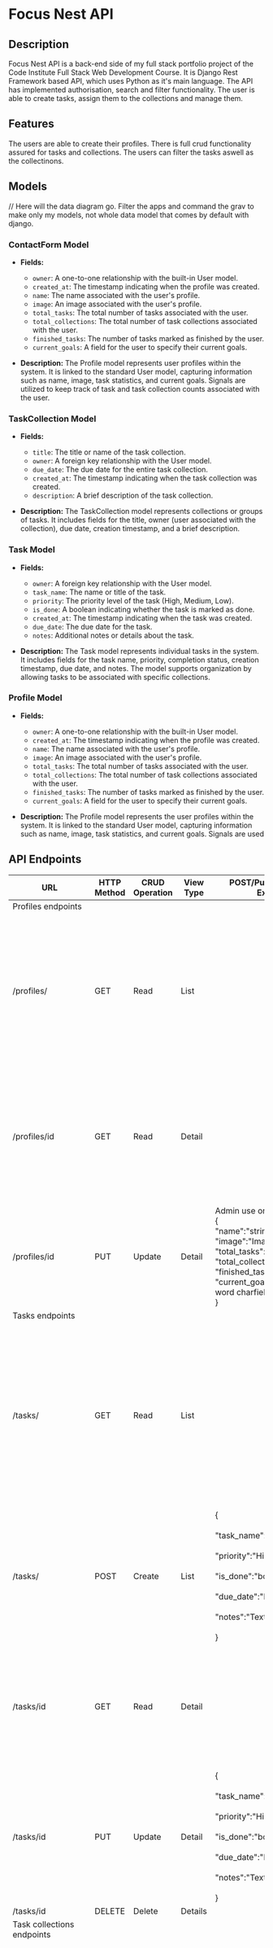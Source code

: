 # Focus Nest API


## Description
Focus Nest API is a back-end side of my full stack portfolio project of the Code Institute Full Stack Web Development Course. It is Django Rest Framework based API, which uses Python as it's main language. The API has implemented authorisation, search and filter functionality. The user is able to create tasks, assign them to the collections and manage them. 

## Features
The users are able to create their profiles. There is full crud functionality assured for tasks and collections. The users can filter the tasks aswell as the collectinons.  

## Models
// Here will the data diagram go. Filter the apps and command the grav to make only my models, not whole data model that comes by default with django.

### ContactForm Model

-   **Fields:**
    
    -   `owner`: A one-to-one relationship with the built-in User model.
    -   `created_at`: The timestamp indicating when the profile was created.
    -   `name`: The name associated with the user's profile.
    -   `image`: An image associated with the user's profile.
    -   `total_tasks`: The total number of tasks associated with the user.
    -   `total_collections`: The total number of task collections associated with the user.
    -   `finished_tasks`: The number of tasks marked as finished by the user.
    -   `current_goals`: A field for the user to specify their current goals.
-   **Description:**
The Profile model represents user profiles within the system. It is linked to the standard User model, capturing information such as name, image, task statistics, and current goals. Signals are utilized to keep track of task and task collection counts associated with the user.
    

### TaskCollection Model

-   **Fields:**
    
    -   `title`: The title or name of the task collection.
    -   `owner`: A foreign key relationship with the User model.
    -   `due_date`: The due date for the entire task collection.
    -   `created_at`: The timestamp indicating when the task collection was created.
    -   `description`: A brief description of the task collection.
-   **Description:** 
The TaskCollection model represents collections or groups of tasks. It includes fields for the title, owner (user associated with the collection), due date, creation timestamp, and a brief description.
    

### Task Model

-   **Fields:**
    
    -   `owner`: A foreign key relationship with the User model.
    -   `task_name`: The name or title of the task.
    -   `priority`: The priority level of the task (High, Medium, Low).
    -   `is_done`: A boolean indicating whether the task is marked as done.
    -   `created_at`: The timestamp indicating when the task was created.
    -   `due_date`: The due date for the task.
    -   `notes`: Additional notes or details about the task.
-   **Description:**
The Task model represents individual tasks in the system. It includes fields for the task name, priority, completion status, creation timestamp, due date, and notes. The model supports organization by allowing tasks to be associated with specific collections. 

### Profile Model

-   **Fields:**

    - `owner`: A one-to-one relationship with the built-in User model.
    - `created_at`: The timestamp indicating when the profile was created.
    - `name`: The name associated with the user's profile.
    - `image`: An image associated with the user's profile.
    - `total_tasks`: The total number of tasks associated with the user.
    - `total_collections`: The total number of task collections associated with the user.
    - `finished_tasks`: The number of tasks marked as finished by the user.
    - `current_goals`: A field for the user to specify their current goals.
- **Description:**
The Profile model represents the user profiles within the system. It is linked to the standard User model, capturing information such as name, image, task statistics, and current goals. Signals are used 



## API Endpoints

| URL                        | HTTP Method | CRUD Operation | View Type | POST/Put Data Format Example                                                                                                                                                                        | Sample Response                                                                                                                                                                                                                                                                                                                                                                                                                                                                                                                                                                                     |
| -------------------------- | ----------- | -------------- | --------- | --------------------------------------------------------------------------------------------------------------------------------------------------------------------------------------------------- | --------------------------------------------------------------------------------------------------------------------------------------------------------------------------------------------------------------------------------------------------------------------------------------------------------------------------------------------------------------------------------------------------------------------------------------------------------------------------------------------------------------------------------------------------------------------------------------------------- |
| Profiles endpoints         |             |                |           |                                                                                                                                                                                                     |                                                                                                                                                                                                                                                                                                                                                                                                                                                                                                                                                                                                     |
| /profiles/                 | GET         | Read           | List      |                                                                                                                                                                                                     | [<br>{<br>"id": 3,<br>"owner": "gandalf",<br>"created_at": "2024-01-27T17:25:47.385938Z",<br>"name": "",<br>"image": "https://res.cloudinary.com/dnblfoxuu/image/upload/v1/media/../default_profile_d7stiw",<br>"total_tasks": 0,<br>"total_collections": 0,<br>"finished_tasks": 0,<br>"current_goals": "",<br>"is_owner": false<br>},<br>]                                                                                                                                                                                                                                                        |
| /profiles/id               | GET         | Read           | Detail    |                                                                                                                                                                                                     | {<br>"id": 3,<br>"owner": "gandalf",<br>"created_at": "2024-01-27T17:25:47.385938Z",<br>"name": "",<br>"image": "https://res.cloudinary.com/dnblfoxuu/image/upload/v1/media/../default_profile_d7stiw",<br>"total_tasks": 0,<br>"total_collections": 0,<br>"finished_tasks": 0,<br>"current_goals": "",<br>"is_owner": false<br>}                                                                                                                                                                                                                                                                   |
| /profiles/id               | PUT         | Update         | Detail    | Admin use only.<br>{<br>"name":"string",<br>"image":"ImageField",<br>"total_tasks":"Int",<br>"total_collections":"Int",<br>"finished_tasks":"int",<br>"current_goals":"Max 500 word charfield"<br>} |                                                                                                                                                                                                                                                                                                                                                                                                                                                                                                                                                                                                     |
| Tasks endpoints            |             |                |           |                                                                                                                                                                                                     |                                                                                                                                                                                                                                                                                                                                                                                                                                                                                                                                                                                                     |
| /tasks/                    | GET         | Read           | List      |                                                                                                                                                                                                     | {<br>"count": 1,<br>"next": "http://8000-karolsu96-focusnestdrfa-pffz5glr0n3.ws-eu107.gitpod.io/tasks/?page=1",<br>"previous": null,<br>"results": [<br>{<br>"id": 1,<br>"owner": "admin",<br>"profile_id": 1,<br>"created_at": "16 Jan 2024",<br>"task_name": "Eee Makarena Edited",<br>"priority": "high",<br>"is_done": false,<br>"due_date": "30 Jan 2024",<br>"notes": "Dale a tu cuerpo alegría Macarena",<br>"is_owner": true<br>},<br>}                                                                                                                                                     |
| /tasks/                    | POST        | Create         | List      | {<br><br>"task_name":"First Task",<br><br>"priority":"High/Medium/Low",<br><br>"is_done":"bool",<br><br>"due_date":"DD-MM-YY",<br><br>"notes":"Text field"<br><br>}                                 |                                                                                                                                                                                                                                                                                                                                                                                                                                                                                                                                                                                                     |
| /tasks/id                  | GET         | Read           | Detail    |                                                                                                                                                                                                     | {<br>"id": 1,<br>"owner": "admin",<br>"profile_id": 1,<br>"created_at": "16 Jan 2024",<br>"task_name": "Eee Makarena Edited",<br>"priority": "high",<br>"is_done": false,<br>"due_date": "30 Jan 2024",<br>"notes": "Dale a tu cuerpo alegría Macarena",<br>"is_owner": true<br>}                                                                                                                                                                                                                                                                                                                   |
| /tasks/id                  | PUT         | Update         | Detail    | {<br><br>"task_name":"First Task",<br><br>"priority":"High/Medium/Low",<br><br>"is_done":"bool",<br><br>"due_date":"DD-MM-YY",<br><br>"notes":"Text field"<br><br>}                                 |                                                                                                                                                                                                                                                                                                                                                                                                                                                                                                                                                                                                     |
| /tasks/id                  | DELETE      | Delete         | Details   |                                                                                                                                                                                                     |                                                                                                                                                                                                                                                                                                                                                                                                                                                                                                                                                                                                     |
| Task collections endpoints |             |                |           |                                                                                                                                                                                                     |
| /task_collections/         | GET         | Read           | List      |                                                                                                                                                                                                     | {<br>"count": 2,<br>"next": null,<br>"previous": null,<br>"results": [<br>{<br>"id": 1,<br>"owner": "admin",<br>"title": "First Test Task Collection Edit",<br>"due_date": "29 Feb 2024",<br>"created_at": "18 Jan 2024",<br>"description": "Description is working.",<br>"tasks": [<br>1,<br>2,<br>3,<br>4,<br>5<br>],<br>"is_owner": true<br>},<br>{<br>"id": 2,<br>"owner": "admin",<br>"title": "Collection 2",<br>"due_date": "31 Mar 2024",<br>"created_at": "18 Jan 2024",<br>"description": "Second collection without tasks",<br>"tasks": [<br>13<br>],<br>"is_owner": true<br>}<br>]<br>} |
| /task_collections/         | POST        | Create         | List      | {<br>"title":"string",<br>"due_date":"date field",<br>"description":"text field, max 500 char",<br>"tasks":"list of tasks, foreign key"<br>}                                                        |                                                                                                                                                                                                                                                                                                                                                                                                                                                                                                                                                                                                     |
| /task_collections/id       | GET         | Read           | Detail    |                                                                                                                                                                                                     | {<br>"id": 1,<br>"owner": "admin",<br>"title": "First Test Task Collection Edit",<br>"due_date": "29 Feb 2024",<br>"created_at": "18 Jan 2024",<br>"description": "Description is working.",<br>"tasks": [<br>1,<br>2,<br>3,<br>4,<br>5<br>],<br>"is_owner": true<br>}                                                                                                                                                                                                                                                                                                                              |
| /task_collections/id       | PUT         | Update         | Detail    | {<br>"title":"string",<br>"due_date":"date field",<br>"description":"text field, max 500 char",<br>"tasks":"list of tasks, foreign key"<br>}                                                        |                                                                                                                                                                                                                                                                                                                                                                                                                                                                                                                                                                                                     |
| /task_collections/id       | DELETE      | Delete         | Detail    |                                                                                                                                                                                                     |                                                                                                                                                                                                                                                                                                                                                                                                                                                                                                                                                                                                     |
| Contact forms endpoints    |             |                |           |                                                                                                                                                                                                     |                                                                                                                                                                                                                                                                                                                                                                                                                                                                                                                                                                                                     |
| /contact_forms/            | GET         | Read           | List      |                                                                                                                                                                                                     | {<br>"count": 2,<br>"next": null,<br>"previous": null,<br>"results": [<br>{<br>"id": 1,<br>"name": "Karol",<br>"email": "abc@cba.com",<br>"subject": "Contact subject test",<br>"message": "Contact message test",<br>"created_at": "2024-01-19T15:00:40.364359Z"<br>},<br>{<br>"id": 2,<br>"name": "Non Logged In User",<br>"email": "Nonlogo@logo.com",<br>"subject": "Contact form subject text... ::: I want to log in.",<br>"message": "Message text.",<br>"created_at": "2024-01-20T10:55:20.824925Z"<br>}<br>]<br>}                                                                          |
| /contact_forms/            | POST        | Create         | List      | {<br>"name":"string",<br>"email":"email field";<br>"subject":"string",<br>"message":"string /text field max 500 char"<br>}                                                                          |                                                                                                                                                                                                                                                                                                                                                                                                                                                                                                                                                                                                     |
## Technologies used
-   **Django:** The foundation of the project, Django is a web framework that helps in building and managing web applications.
    
-   **Cloudinary:** This service allows seamless storage and management of media files (like images) in the cloud.
    
-   **dj-database-url:** Simplifies the configuration of the database connection, making it easier to deploy and manage.
    
-   **dj-rest-auth:** Manages authentication processes, ensuring that users can securely access the application.
    
-   **Django Allauth:** An authentication system that provides features like social account authentication and overall account management.
    
-   **Django Cloudinary Storage:** Integrates Cloudinary with Django's storage system, aiding in efficient file handling.
    
-   **Django CORS Headers:** Handles Cross-Origin Resource Sharing (CORS), making sure that the API can securely communicate with frontend applications.
    
-   **Django Rest Framework:** A toolkit for building Web APIs with Django, providing essential features like serialization and authentication.
    
-   **DRF Simple JWT:** Manages JSON Web Tokens (JWT) for user authentication and authorization within Django Rest Framework.
    
-   **Gunicorn:** A server that handles the deployment of the application in a production environment.
    
-   **OAuthlib:** Implements the OAuth request-signing logic, contributing to secure user authentication.
    
-   **Pillow:** A library for handling images and their manipulation.
    
-   **Psycopg2:** An adapter for connecting Django with the PostgreSQL database, ensuring seamless integration.
    
-   **PyJWT:** Manages JSON Web Tokens for secure communication between the frontend and backend.
    
-   **Python3 OpenID:** Facilitates secure and decentralized user authentication.
    
-   **pytz:** A library for managing time zones, ensuring accurate and standardized time handling.
    
-   **Requests OAuthlib:** A library for supporting OAuth, facilitating secure interactions with OAuth-enabled services.
    
-   **SQLparse:** Assists in processing and manipulating SQL queries for effective database operations.


## Testing


### PEP8 
The files were tested were validated with Code Institute Python Linter.
Results: 

- contact_forms/models.py: All clear, no errors found.
- contact_forms/serializers.py: All clear, no errors found.
- contact_forms/urls.py: All clear, no errors found.
- contact_forms/views.py: All clear, no errors found.
- drf_api/permissons.py: All clear, no errors found.
- drf_api/serializers.py: All clear, no errors found.
- drf_api/urls.py: All clear, no errors found.
- drf_api/views.py: All clear, no errors found.
- profiles/models.py: All clear, no errors found.
- profiles/serilizers.py: All clear, no errors found.
- profiles/urls.py: All clear, no errors found.
- profiles/views.py: All clear, no errors found.
- task_collections/models.py: All clear, no errors found.
- task_collections/serializers.py: All clear, no errors found.
- task_collections/urls.py: All clear, no errors found.
- task_collections/views.py: All clear, no errors found.
- tasks/models.py: All clear, no errors found.
- tasks/serializers.py: All clear, no errors found.
- tasks/urls.py: All clear, no errors found.
- tasks/views.py: All clear, no errors found.


### Manual Test

The manual testing of the API of the project were made to assure the correctly working backend for the whole project.
Here are the results: 

| Test Case                               | Expected                                           | Testing                                      | Result                                              |
| --------------------------------------- | -------------------------------------------------- | -------------------------------------------- | --------------------------------------------------- |
| \*\*Profiles\*\*                        |                                                    |                                              |                                                     |
| Create a new user profile               | User profile is created successfully               | Created a new user profile                   | User profile created as expected                    |
| Update profile information              | Profile information is updated successfully        | Updated name, image, and current goals       | Profile information updated as expected             |
| Test profile ordering                   | Profiles are ordered based on creation time        | Created multiple profiles at different times | Profiles ordered correctly                          |
|                                         |                                                    |                                              |                                                     |
| \*\*Tasks\*\*                           |                                                    |                                              |                                                     |
| Create a new task                       | Task is created successfully                       | Created a new task                           | Task created as expected                            |
| Update an existing task                 | Task is updated successfully                       | Modified task name, priority, and due date   | Task updated as expected                            |
| Mark a task as done                     | Task status is updated to done                     | Marked a task as done                        | Task status updated as expected                     |
| Delete a task                           | Task is deleted, and counts are updated            | Deleted a task                               | Task deleted, counts updated as expected            |
|                                         |                                                    |                                              |                                                     |
| \*\*Task Collections\*\*                |                                                    |                                              |                                                     |
| Create a new task collection            | Task collection is created successfully            | Created a new task collection                | Task collection created as expected                 |
| Update an existing task collection      | Task collection is updated successfully            | Modified title, due date, and description    | Task collection updated as expected                 |
| Delete a task collection                | Task collection is deleted, and counts are updated | Deleted a task collection                    | Task collection deleted, counts updated as expected |
|                                         |                                                    |                                              |                                                     |
| \*\*Contact Form\*\*                    |                                                    |                                              |                                                     |
| Test Case                               | Expected                                           | Testing                                      | Result                                              |
| Submit a contact form with valid data   | Form entry is saved correctly                      | Submitted contact form with valid data       | Form entry saved as expected                        |
| Submit a contact form with invalid data | Form shows appropriate error handling              | Submitted contact form with missing email    | Error displayed                                     |

## Deployment

### 1. Get the Code
- Fork or clone this repository from GitHub. 

### 2. Cloudinary Account Setup
- You'll need a Cloudinary to host the profile images. If you don't have an account you can sign up at [Cloudinary](https://cloudinary.com/).

### 3. Cloudinary API Key
- Log in to Cloudinary and head to the 'dashboard'
- Find the 'API Enviroment variable' and copy the value starting with 'cloudinary://'. You will need this value for deployment.

### 4. Heroku App Setup
- Log in to your Heroku account. 
- Click 'Create new app' from 'New' menu at the top right. 
- Enter name for your app and choose the region.
- Click 'create app'

### 5. ElephantSQL Setup
- Log in to Elephant SQL
- Click 'Create new instance' on the dashboard.
- Name the plan, choose 'Tiny Turlte(free) and select the nearest data center.
- Click 'Review'
- Copy the ElephantSQL databse URL (starts with 'postgres://')

### 6. Configure Heroku APP
- Go back to Heroku dashboard. 
- Click on 'Settings'.
- Find and click 'reveral config vars'
- Add following config vars:
    -   `CLOUDINARY_URL`: Paste the Cloudinary URL.
    -   `DATABASE_URL`: Paste the ElephantSQL postgres database URL.
    -   `SECRET_KEY`: Your secret key.
    -   `ALLOWED_HOST`: Your Heroku app's URL.

### 7. Deploy to Heroku
- Click the 'Deploy' tab.
- Under 'Deployment Method' select 'GitHub' and connect to your repo.
- In the 'Manual Deploy' section choose 'main' as the branch and click 'Deploy Branch'

### 8. Open the deployed site

- Your APi will be deployed shortly. Once complete, you'll get link to the deployed site. 

## Acknowledgements

-Code Institute DRF Toutorial which this project was inspired by. Sniplets for dj-rest-auth bugfix, aswell as the code that handles the changing URL for Gitpod Workspaces.

